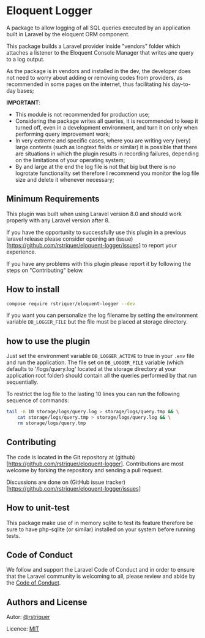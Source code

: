 # Eloquent Logger

A package to allow logging of all SQL queries executed by an application built
in Laravel by the eloquent ORM component.

This package builds a Laravel provider inside "vendors" folder which attaches a
listener to the Eloquent Console Manager that writes ane query to a log output.

As the package is in vendors and installed in the dev, the developer does not
need to worry about adding or removing codes from providers, as recommended in
some pages on the internet, thus facilitating his day-to-day bases;

**IMPORTANT**:

-   This module is not recommended for production use;
-   Considering the package writes all queries, it is recommended to keep it
    turned off, even in a development environment, and turn it on only when
    performing query improvement work;
-   In very extreme and specific cases, where you are writing very (very) large
    contents (such as longtext fields or similar) it is possible that there are
    situations in which the plugin results in recording failures, depending on
    the limitations of your operating system;
-   By and large at the end the log file is not that big but there is no
    logrotate functionality set therefore I recommend you monitor the log file
    size and delete it whenever necessary;

## Minimum Requirements

This plugin was built when using Laravel version 8.0 and should work properly
with any Laravel version after 8.

If you have the opportunity to successfully use this plugin in a previous
laravel release please consider opening an
(issue)[https://github.com/rstriquer/eloquent-logger/issues]
to report your experience.

If you have any problems with this plugin please report it by following the
steps on "Contributing" below.

## How to install

```bash
compose require rstriquer/eloquent-logger --dev
```

If you want you can personalize the log filename by setting the environment
variable `DB_LOGGER_FILE` but the file must be placed at storage directory.

## how to use the plugin

Just set the environment variable `DB_LOGGER_ACTIVE` to true in your
`.env` file and run the application. The file set on `DB_LOGGER_FILE`
variable (which defaults to '/logs/query.log' located at the storage directory
at your application root folder) should contain all the queries performed by
that run sequentially.

To restrict the log file to the lasting 10 lines you can run the following
sequence of commands:

```bash
tail -n 10 storage/logs/query.log > storage/logs/query.tmp && \
    cat storage/logs/query.tmp > storage/logs/query.log && \
    rm storage/logs/query.tmp
```

## Contributing

The code is located in the Git repository at
(github)[https://github.com/rstriquer/eloquent-logger]. Contributions are most
welcome by forking the repository and sending a pull request.

Discussions are done on
(GitHub issue tracker)[https://github.com/rstriquer/eloquent-logger/issues]

## How to unit-test

This package make use of in memory sqlite to test its feature therefore be sure
to have php-sqlite (or similar) installed on your system before running tests.

## Code of Conduct

We follow and support the Laravel Code of Conduct and in order to ensure that
the Laravel community is welcoming to all, please review and abide by the
[Code of Conduct](https://laravel.com/docs/contributions#code-of-conduct).

## Authors and License

Autor: [@rstriquer](https://gist.io/@rstriquer/4e8012db1a55bebdc99672d2d178bbaa/)

Licence: [MIT](https://github.com/rstriquer/eloquent-logger/blob/main/LICENSE)
